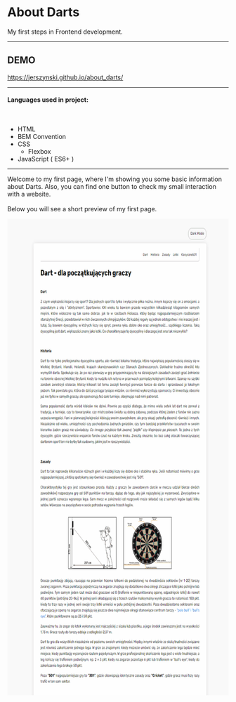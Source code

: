 # About Darts

My first steps in Frontend development. <br>

---

## DEMO

https://jerszynski.github.io/about_darts/

---

#### Languages used in project:

<br />

- HTML
- BEM Convention
- CSS
  - Flexbox
- JavaScript ( ES6+ )

---

Welcome to my first page, where I'm showing you some basic information about Darts. Also, you can find one button to check my small interaction with a website.
<br />
<br />
Below you will see a short preview of my first page.

<img src="images/darts-animation.gif" width="654" height="1086">
